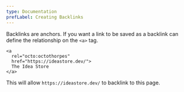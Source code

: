 ```yaml
---
type: Documentation
prefLabel: Creating Backlinks
---
```


Backlinks are anchors. If you want a link to be saved as a backlink can define the relationship on the `<a>` tag.

```
<a 
  rel="octo:octothorpes" 
  href="https://ideastore.dev/">
  The Idea Store
</a>
```

This will allow `https://ideastore.dev/` to backlink to this page.
